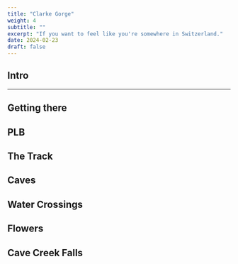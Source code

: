 ```yaml
---
title: "Clarke Gorge"
weight: 4
subtitle: ""
excerpt: "If you want to feel like you're somewhere in Switzerland."
date: 2024-02-23
draft: false
---
```


## Intro

---

## Getting there

## PLB

## The Track

## Caves

## Water Crossings 

## Flowers

## Cave Creek Falls 
